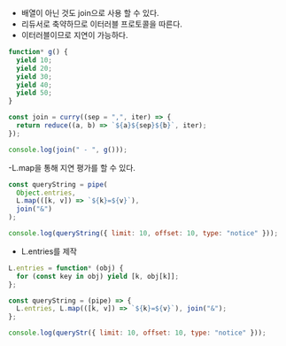 - 배열이 아닌 것도 join으로 사용 할 수 있다.
- 리듀서로 축약하므로 이터러블 프로토콜을 따른다.
- 이터러블이므로 지연이 가능하다.

```javascript
function* g() {
  yield 10;
  yield 20;
  yield 30;
  yield 40;
  yield 50;
}

const join = curry((sep = ",", iter) => {
  return reduce((a, b) => `${a}${sep}${b}`, iter);
});

console.log(join(" - ", g()));
```

-L.map을 통해 지연 평가를 할 수 있다.

```javascript
const queryString = pipe(
  Object.entries,
  L.map(([k, v]) => `${k}=${v}`),
  join("&")
);

console.log(queryString({ limit: 10, offset: 10, type: "notice" }));
```

- L.entries를 제작

```javascript
L.entries = function* (obj) {
  for (const key in obj) yield [k, obj[k]];
};

const queryString = (pipe) => {
  L.entries, L.map(([k, v]) => `${k}=${v}`), join("&");
};

console.log(queryStr({ limit: 10, offset: 10, type: "notice" }));
```
